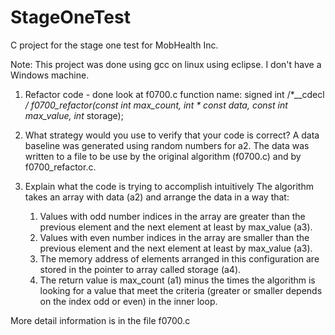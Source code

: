 # StageOneTest
C project for the stage one test for MobHealth Inc.

Note: This project was done using gcc on linux using eclipse. I don't have a Windows machine.

1. Refactor code - done look at f0700.c function name: 
signed int /*__cdecl */ f0700_refactor(const int max_count, int * const data, const int max_value, int* storage);

2. What strategy would you use to verify that your code is correct?
  A data baseline was generated using random numbers for a2. The data was written to a file to be use by the
  original algorithm (f0700.c) and by f0700_refactor.c.

3. Explain what the code is trying to accomplish intuitively
   The algorithm takes an array with data (a2) and arrange the data in a way that:
   1. Values with odd number indices in the array are greater than
      the previous element and the next element at least by max_value (a3).
   2. Values with even number indices in the array are smaller than
      the previous element and the next element at least by max_value (a3).
   3. The memory address of elements arranged in this configuration
      are stored in the pointer to array called storage (a4).
   4. The return value is max_count (a1) minus the times the algorithm is looking
      for a value that meet the criteria (greater or smaller depends on the index
      odd or even) in the inner loop. 
      
 More detail information is in the file f0700.c     
      
